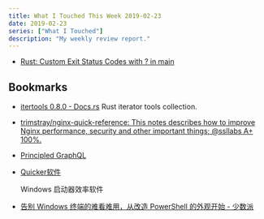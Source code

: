 ```yaml
---
title: What I Touched This Week 2019-02-23
date: 2019-02-23
series: ["What I Touched"]
description: "My weekly review report."
---
```


* [Rust: Custom Exit Status Codes with ? in main](https://www.joshmcguigan.com/blog/custom-exit-status-codes-rust/)

## Bookmarks

* [itertools 0.8.0 - Docs.rs](https://docs.rs/crate/itertools) Rust iterator
  tools collection.
* [trimstray/nginx-quick-reference: This notes describes how to improve Nginx performance, security and other important things; @ssllabs A+ 100%.](https://github.com/trimstray/nginx-quick-reference)
* [Principled GraphQL](https://principledgraphql.com/)
* [Quicker软件](https://getquicker.net/)

    Windows 启动器效率软件

* [告别 Windows 终端的难看难用，从改造 PowerShell 的外观开始 - 少数派](https://sspai.com/post/52868)
